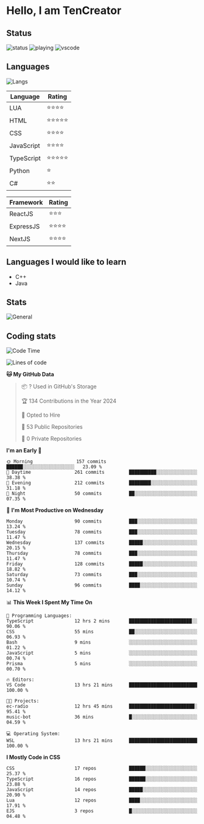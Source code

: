 # Hello, I am TenCreator

## Status
![status](https://api.statusbadges.me/badge/status/518334475038359555?simple=true&style=for-the-badge)
![playing](https://api.statusbadges.me/badge/playing/518334475038359555?style=for-the-badge)
![vscode](https://api.statusbadges.me/badge/vscode/518334475038359555?style=for-the-badge)

## Languages
![Langs](https://github-readme-stats.vercel.app/api/top-langs/?username=tencreator&layout=compact&theme=radical)


|Language|Rating|
|--------|------|
|LUA|⭐️⭐️⭐️⭐️|
|HTML|⭐️⭐️⭐️⭐️⭐️|
|CSS|⭐️⭐️⭐️⭐️|
|JavaScript|⭐️⭐️⭐️⭐️|
|TypeScript|⭐️⭐️⭐️⭐️⭐️|
|Python|⭐️|
|C#|⭐️⭐️ |

|Framework|Rating|
|--------|------|
|ReactJS|⭐️⭐️⭐|
|ExpressJS|⭐️⭐️⭐️⭐️|
|NextJS|⭐️⭐️⭐⭐️|

## Languages I would like to learn
- C++
- Java

## Stats
![General](https://github-readme-stats.vercel.app/api?username=tencreator&show_icons=true&theme=radical)

## Coding stats

<!--START_SECTION:waka-->
![Code Time](http://img.shields.io/badge/Code%20Time-196%20hrs%2020%20mins-blue)

![Lines of code](https://img.shields.io/badge/From%20Hello%20World%20I%27ve%20Written-1.3%20million%20lines%20of%20code-blue)

**🐱 My GitHub Data** 

> 📦 ? Used in GitHub's Storage 
 > 
> 🏆 134 Contributions in the Year 2024
 > 
> 💼 Opted to Hire
 > 
> 📜 53 Public Repositories 
 > 
> 🔑 0 Private Repositories 
 > 
**I'm an Early 🐤** 

```text
🌞 Morning                157 commits         ██████░░░░░░░░░░░░░░░░░░░   23.09 % 
🌆 Daytime                261 commits         ██████████░░░░░░░░░░░░░░░   38.38 % 
🌃 Evening                212 commits         ████████░░░░░░░░░░░░░░░░░   31.18 % 
🌙 Night                  50 commits          ██░░░░░░░░░░░░░░░░░░░░░░░   07.35 % 
```
📅 **I'm Most Productive on Wednesday** 

```text
Monday                   90 commits          ███░░░░░░░░░░░░░░░░░░░░░░   13.24 % 
Tuesday                  78 commits          ███░░░░░░░░░░░░░░░░░░░░░░   11.47 % 
Wednesday                137 commits         █████░░░░░░░░░░░░░░░░░░░░   20.15 % 
Thursday                 78 commits          ███░░░░░░░░░░░░░░░░░░░░░░   11.47 % 
Friday                   128 commits         █████░░░░░░░░░░░░░░░░░░░░   18.82 % 
Saturday                 73 commits          ███░░░░░░░░░░░░░░░░░░░░░░   10.74 % 
Sunday                   96 commits          ████░░░░░░░░░░░░░░░░░░░░░   14.12 % 
```


📊 **This Week I Spent My Time On** 

```text
💬 Programming Languages: 
TypeScript               12 hrs 2 mins       ███████████████████████░░   90.06 % 
CSS                      55 mins             ██░░░░░░░░░░░░░░░░░░░░░░░   06.93 % 
Bash                     9 mins              ░░░░░░░░░░░░░░░░░░░░░░░░░   01.22 % 
JavaScript               5 mins              ░░░░░░░░░░░░░░░░░░░░░░░░░   00.74 % 
Prisma                   5 mins              ░░░░░░░░░░░░░░░░░░░░░░░░░   00.70 % 

🔥 Editors: 
VS Code                  13 hrs 21 mins      █████████████████████████   100.00 % 

🐱‍💻 Projects: 
ec-radio                 12 hrs 45 mins      ████████████████████████░   95.41 % 
music-bot                36 mins             █░░░░░░░░░░░░░░░░░░░░░░░░   04.59 % 

💻 Operating System: 
WSL                      13 hrs 21 mins      █████████████████████████   100.00 % 
```

**I Mostly Code in CSS** 

```text
CSS                      17 repos            ██████░░░░░░░░░░░░░░░░░░░   25.37 % 
TypeScript               16 repos            ██████░░░░░░░░░░░░░░░░░░░   23.88 % 
JavaScript               14 repos            █████░░░░░░░░░░░░░░░░░░░░   20.90 % 
Lua                      12 repos            ████░░░░░░░░░░░░░░░░░░░░░   17.91 % 
EJS                      3 repos             █░░░░░░░░░░░░░░░░░░░░░░░░   04.48 % 
```




<!--END_SECTION:waka-->
